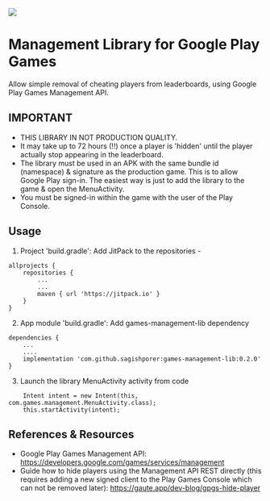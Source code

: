 [![](https://jitpack.io/v/sagishporer/games-management-lib.svg)](https://jitpack.io/#sagishporer/games-management-lib)

# Management Library for Google Play Games
Allow simple removal of cheating players from leaderboards, using Google Play Games Management API.

## IMPORTANT
- THIS LIBRARY IN NOT PRODUCTION QUALITY. 
- It may take up to 72 hours (!!) once a player is 'hidden' until the player actually stop appearing in the leaderboard.
- The library must be used in an APK with the same bundle id (namespace) & signature as the production game. This is to allow Google Play sign-in. The easiest way is just to add the library to the game & open the MenuActivity.
- You must be signed-in within the game with the user of the Play Console.

## Usage
1. Project 'build.gradle': Add JitPack to the repositories -
```
allprojects {
    repositories {
        ...
        ...
        maven { url 'https://jitpack.io' }
    }
}
```

2. App module 'build.gradle': Add games-management-lib dependency
```
dependencies {
    ...
    ....
    implementation 'com.github.sagishporer:games-management-lib:0.2.0'
}
```

3. Launch the library MenuActivity activity from code
```
    Intent intent = new Intent(this, com.games.management.MenuActivity.class);   
    this.startActivity(intent);
```

## References & Resources
- Google Play Games Management API: https://developers.google.com/games/services/management
- Guide how to hide players using the Management API REST directly (this requires adding a new signed client to the Play Games Console which can not be removed later): https://gaute.app/dev-blog/gpgs-hide-player
